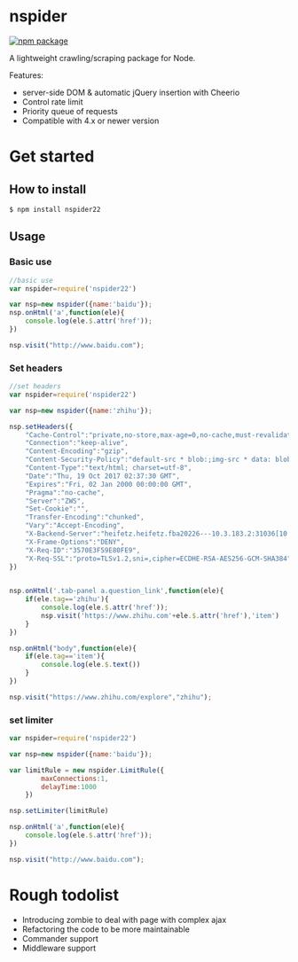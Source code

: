 # nspider

[![npm package](https://nodei.co/npm/nspider22.png?downloads=true&downloadRank=true&stars=true)](https://nodei.co/npm/nspider22/)


A lightweight crawling/scraping package for Node.

Features:

 * server-side DOM & automatic jQuery insertion with Cheerio
 * Control rate limit
 * Priority queue of requests
 * Compatible with 4.x or newer version

# Get started

## How to install

	$ npm install nspider22

## Usage

### Basic use
```js
//basic use
var nspider=require('nspider22')

var nsp=new nspider({name:'baidu'});
nsp.onHtml('a',function(ele){
	console.log(ele.$.attr('href'));
})

nsp.visit("http://www.baidu.com");

```

### Set headers

```js
//set headers
var nspider=require('nspider22')

var nsp=new nspider({name:'zhihu'});

nsp.setHeaders({
    "Cache-Control":"private,no-store,max-age=0,no-cache,must-revalidate,post-check=0,pre-check=0",
    "Connection":"keep-alive",
    "Content-Encoding":"gzip",
    "Content-Security-Policy":"default-src * blob:;img-src * data: blob:;frame-src 'self' *.zhihu.com *.zhihu.dev getpocket.com note.youdao.com safari-extension://com.evernote.safari.clipper-Q79WDW8YH9 weixin: zhihujs: v.qq.com v.youku.com www.bilibili.com *.vzuu.com;script-src 'self' *.zhihu.com *.google-analytics.com zhstatic.zhihu.com res.wx.qq.com 'unsafe-eval' unpkg.zhimg.com unicom.zhimg.com blob:;style-src 'self' *.zhihu.com *.zhihu.dev unicom.zhimg.com 'unsafe-inline';connect-src * wss:",
    "Content-Type":"text/html; charset=utf-8",
    "Date":"Thu, 19 Oct 2017 02:37:30 GMT",
    "Expires":"Fri, 02 Jan 2000 00:00:00 GMT",
    "Pragma":"no-cache",
    "Server":"ZWS",
    "Set-Cookie":"",
    "Transfer-Encoding":"chunked",
    "Vary":"Accept-Encoding",
    "X-Backend-Server":"heifetz.heifetz.fba20226---10.3.183.2:31036[10.3.183.2:31036]",
    "X-Frame-Options":"DENY",
    "X-Req-ID":"3570E3F59E80FE9",
    "X-Req-SSL":"proto=TLSv1.2,sni=,cipher=ECDHE-RSA-AES256-GCM-SHA384"
})
    

nsp.onHtml('.tab-panel a.question_link',function(ele){
    if(ele.tag=='zhihu'){
        console.log(ele.$.attr('href'));
        nsp.visit('https://www.zhihu.com'+ele.$.attr('href'),'item')
    }
})

nsp.onHtml("body",function(ele){
    if(ele.tag=='item'){
        console.log(ele.$.text())
    }
})

nsp.visit("https://www.zhihu.com/explore","zhihu");
```


### set limiter

```js
var nspider=require('nspider22')

var nsp=new nspider({name:'baidu'});

var limitRule = new nspider.LimitRule({
        maxConnections:1,
        delayTime:1000
    })

nsp.setLimiter(limitRule)

nsp.onHtml('a',function(ele){
    console.log(ele.$.attr('href'));
})

nsp.visit("http://www.baidu.com");
```

# Rough todolist

 * Introducing zombie to deal with page with complex ajax
 * Refactoring the code to be more maintainable
 * Commander support
 * Middleware support


